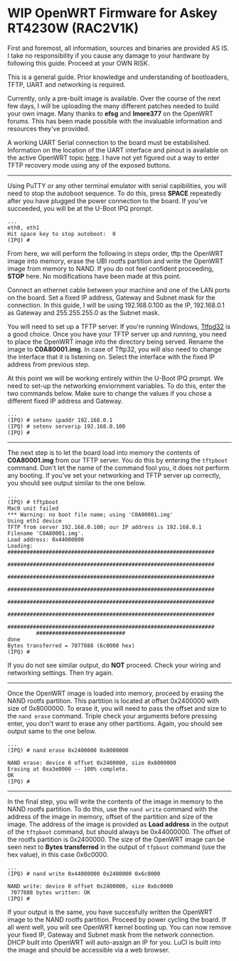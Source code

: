 # WIP OpenWRT Firmware for Askey RT4230W (RAC2V1K)

First and foremost, all information, sources and binaries are provided AS IS. I take no responsibility if you cause any damage to your hardware by following this guide. Proceed at your OWN RISK.

This is a general guide. Prior knowledge and understanding of bootloaders, TFTP, UART and networking is required.

Currently, only a pre-built image is available. Over the course of the next few days, I will be uploading the many different patches needed to build your own image. Many thanks to **efsg** and **lmore377** on the OpenWRT forums. This has been made possible with the invaluable information and resources they've provided.

A working UART Serial connection to the board must be estabilished. Information on the location of the UART interface and pinout is available on the active OpenWRT topic [here](https://forum.openwrt.org/t/askey-rac2v1k-support/15830). I have not yet figured out a way to enter TFTP recovery mode using any of the exposed buttons.

------
Using PuTTY or any other terminal emulator with serial capibilities, you will need to stop the autoboot sequence. To do this, press **SPACE** repeatedly after you have plugged the power connection to the board. If you've succeeded, you will be at the U-Boot IPQ prompt.

```
...
eth0, eth1
Hit space key to stop autoboot:  0
(IPQ) #
```
From here, we will perform the following in steps order, tftp the OpenWRT image into memory, erase the UBI rootfs partition and write the OpenWRT  image from memory to NAND. If you do not feel confident proceeding, **STOP** here. No modifications have been made at this point.

Connect an ethernet cable between your machine and one of the LAN ports on the board. Set a fixed IP address, Gateway and Subnet mask for the connection. In this guide, I will be using 192.168.0.100 as the IP, 192.168.0.1 as Gateway and 255.255.255.0 as the Subnet mask.

You will need to set up a TFTP server. If you're running Windows, [Ttfpd32](http://tftpd32.jounin.net/tftpd32_download.html) is a good choice. Once you have your TFTP server up and running, you need to place the OpenWRT image into the directory being served. Rename the image to **C0A80001.img**. In case of Tftp32, you will also need to change the interface that it is listening on. Select the interface with the fixed IP address from previous step.

At this point we will be working entirely within the U-Boot IPQ prompt. We need to set-up the networking enviornment variables. To do this, enter the two commands below. Make sure to change the values if you chose a different fixed IP address and Gateway.

```
...
(IPQ) # setenv ipaddr 192.168.0.1
(IPQ) # setenv serverip 192.168.0.100
(IPQ) #
```

------
The next step is to let the board load into memory the contents of **C0A80001.img** from our TFTP server. You do this by entering the `tftpboot` command. Don't let the name of the command fool you, it does not perform any booting. If you've set your networking and TFTP server up correctly, you should see output similar to the one below.

```
...
(IPQ) # tftpboot
Mac0 unit failed
*** Warning: no boot file name; using 'C0A80001.img'
Using eth1 device
TFTP from server 192.168.0.100; our IP address is 192.168.0.1
Filename 'C0A80001.img'.
Load address: 0x44000000
Loading: #################################################################
         #################################################################
         #################################################################
         #################################################################
         #################################################################
         #################################################################
         #################################################################
         ############################
done
Bytes transferred = 7077888 (6c0000 hex)
(IPQ) #
```

If you do not see similar output, do **NOT** proceed. Check your wiring and networking settings. Then try again.

------
Once the OpenWRT image is loaded into memory, proceed by erasing the NAND rootfs partition. This partition is located at offset 0x2400000 with size of 0x8000000. To erase it, you will need to pass the offset and size to the `nand erase` command. Triple check your arguments before pressing enter, you don't want to erase any other partitions. Again, you should see output same to the one below.

```
...
(IPQ) # nand erase 0x2400000 0x8000000

NAND erase: device 0 offset 0x2400000, size 0x8000000
Erasing at 0xa3e0000 -- 100% complete.
OK
(IPQ) #
```

------
In the final step, you will write the contents of the image in memory to the NAND rootfs partition. To do this, use the `nand write` command with the address of the image in memory, offset of the partition and size of the image. The address of the image is provided as **Load address** in the output of the `tftpboot` command, but should always be 0x44000000. The offset of the rootfs partition is 0x2400000. The size of the OpenWRT image can be seen next to **Bytes transferred** in the output of `tfpboot` command (use the hex value), in this case 0x6c0000.


```
...
(IPQ) # nand write 0x44000000 0x2400000 0x6c0000

NAND write: device 0 offset 0x2400000, size 0x6c0000
 7077888 bytes written: OK
(IPQ) # 
```

If your output is the same, you have succesfully written the OpenWRT image to the NAND rootfs partition. Proceed by power cycling the board. If all went well, you will see OpenWRT kernel booting up. You can now remove your fixed IP, Gateway and Subnet mask from the network connection. DHCP built into OpenWRT will auto-assign an IP for you. LuCI is built into the image and should be accessible via a web browser.
